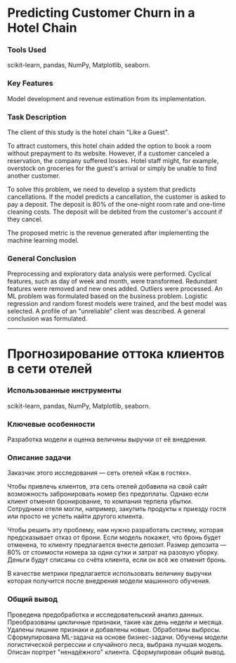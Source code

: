 # Predicting Customer Churn in a Hotel Chain

### Tools Used
scikit-learn, pandas, NumPy, Matplotlib, seaborn.

### Key Features
Model development and revenue estimation from its implementation.

### Task Description
The client of this study is the hotel chain "Like a Guest".

To attract customers, this hotel chain added the option to book a room without prepayment to its website. However, if a customer canceled a reservation, the company suffered losses. Hotel staff might, for example, overstock on groceries for the guest's arrival or simply be unable to find another customer.

To solve this problem, we need to develop a system that predicts cancellations. If the model predicts a cancellation, the customer is asked to pay a deposit. The deposit is 80% of the one-night room rate and one-time cleaning costs. The deposit will be debited from the customer's account if they cancel.

The proposed metric is the revenue generated after implementing the machine learning model.

### General Conclusion
Preprocessing and exploratory data analysis were performed. Cyclical features, such as day of week and month, were transformed. Redundant features were removed and new ones added. Outliers were processed. An ML problem was formulated based on the business problem. Logistic regression and random forest models were trained, and the best model was selected. A profile of an "unreliable" client was described. A general conclusion was formulated.


---
# Прогнозирование оттока клиентов в сети отелей

### Использованные инструменты
scikit-learn, pandas, NumPy, Matplotlib, seaborn.

### Ключевые особенности
Разработка модели и оценка величины выручки от её внедрения.

### Описание задачи
Заказчик этого исследования — сеть отелей «Как в гостях».

Чтобы привлечь клиентов, эта сеть отелей добавила на свой сайт возможность забронировать номер без предоплаты. Однако если клиент отменял бронирование, то компания терпела убытки. Сотрудники отеля могли, например, закупить продукты к приезду гостя или просто не успеть найти другого клиента.

Чтобы решить эту проблему, нам нужно разработать систему, которая предсказывает отказ от брони. Если модель покажет, что бронь будет отменена, то клиенту предлагается внести депозит. Размер депозита — 80% от стоимости номера за одни сутки и затрат на разовую уборку. Деньги будут списаны со счёта клиента, если он всё же отменит бронь.

В качестве метрики предлагается использовать величину выручки которая получится после внедрения модели машинного обучения.

### Общий вывод
Проведена предобработка и исследовательский анализ данных. Преобразованы цикличные признаки, такие как день недели и месяца. Удалены лишние признаки и добавлены новые. Обработаны выбросы. Сформулирована ML-задача на основе бизнес-задачи. Обучены модели логистической регрессии и случайного леса, выбрана лучшая модель. Описан портрет "ненадёжного" клиента. Сформулирован общий вывод.
